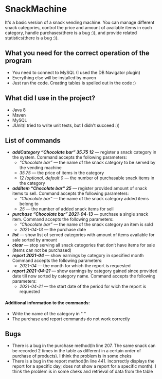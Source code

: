 # SnackMachine
It's a basic version of a snack vending machine. You can manage different snack categories, control the price and amount of available items in each category, handle purchases(there is a bug :)), and provide related statistics(there is a bug :)).

## What you need for the correct operation of the program
* You need to connect to MySQL (I used the DB Navigator plugin)
* Everything else will be installed by maven
* Just run the code. Creating tables is spelled out in the code :)

## What did I use in the project?
* Java 8
* Maven
* MySQL
* JUnit(I tried to write unit tests, but I didn't succeed :))

## List of commands
* ***addCategory “Chocolate bar”  35.75 12***  — register a snack category in the system.
Command accepts the following parameters:
  * _“Chocolate bar”_ — the name of the snack category to be served by the vending machine
  * _35.75_ — the price of items in the category
  * _12 (optional, default 0_ — the number of purchasable snack items in the category
* ***addItem “Chocolate bar” 25*** — register provided amount of snack items to sell.
Command accepts the following parameters:
  * _“Chocolate bar”_ — the name of the snack category added items belong to
  * _25_ — the number of added snack items for sell
* ***purchase “Chocolate bar” 2021-04-13*** — purchase a single snack item.
Command accepts the following parameters:
  * _“Chocolate bar”_ — the name of the snack category an item is sold
  * _2021-04-13_ — the purchase date
* ***list*** — show list of served categories with amount of items available for sale sorted by amount
* ***clear*** — stop serving all snack categories that don’t have items for sale (items can not be purchased)
* ***report 2021-04*** — show earnings by category in specified month
Command accepts the following parameters:
  * _2021-04_ — the month for which the report is requested
* ***report 2021-04-21*** — show earnings by category gained since provided date till now sorted by category name.
Command accepts the following parameters:
  * _2021-04-21_ — the start date of the period for wich the report is requested

#### Additional information to the commands:
* Write the name of the category in " "
* The purchase and report commands do not work correctly

## Bugs
* There is a bug in the purchase method(In line 207. The same snack can be recorded 2 times in the table as different in a certain order of purchase of products). I think the problem is in some cheks
* There is a bug in the report method(In line 441. Incorrectly displays the report for a specific day; does not show a report for a specific month). I think the problem is in some cheks and retrieval of data from the table

